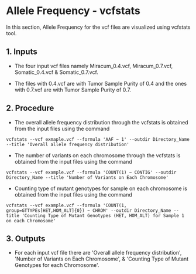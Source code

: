 # Allele Frequency - vcfstats
In this section, Allele Frequency for the vcf files are visualized using vcfstats tool.

## 1. Inputs

* The four input vcf files namely Miracum_0.4.vcf, Miracum_0.7.vcf, Somatic_0.4.vcf & Somatic_0.7.vcf.

* The files with 0.4.vcf are with Tumor Sample Purity of 0.4 and the ones with 0.7.vcf are with Tumor Sample Purity of 0.7.

## 2. Procedure

* The overall allele frequency distribution through the vcfstats is obtained from the input files using the command

```
vcfstats --vcf exmaple.vcf --formula 'AAF ~ 1' --outdir Directory_Name --title 'Overall allele frequency distribution'
```

* The number of variants on each chromosome through the vcfstats is obtained from the input files using the command

```
vcfstats --vcf example.vcf --formula 'COUNT(1) ~ CONTIG' --outdir Directory_Name --title 'Number of Variants on Each Chromosome'
```

* Counting type of mutant genotypes for sample on each chromosome is obtained from the input files using the command

```
vcfstats --vcf example.vcf --formula 'COUNT(1, group=GTTYPEs[HET,HOM_ALT]{0}) ~ CHROM' --outdir Directory_Name --title 'Counting Type of Mutant Genotypes (HET, HOM_ALT) for Sample 1 on each Chromosome'
```

## 3. Outputs

* For each input vcf file there are 'Overall allele frequency distribution', 'Number of Variants on Each Chromosome', & 'Counting Type of Mutant Genotypes for each Chromosome'.

